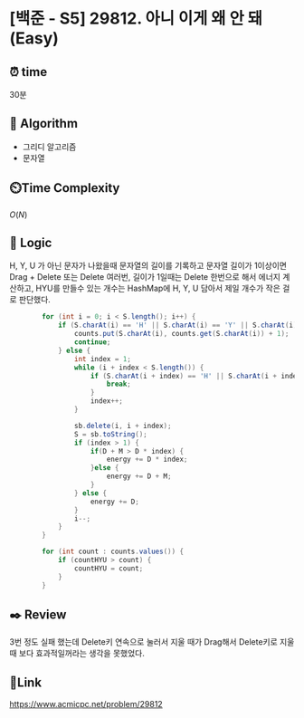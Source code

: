 # [백준 - S5] 29812. 아니 이게 왜 안 돼 (Easy)

## ⏰ **time**

30분

## :pushpin: **Algorithm**

- 그리디 알고리즘
- 문자열

## ⏲️**Time Complexity**

$O(N)$

## :round_pushpin: **Logic**

H, Y, U 가 아닌 문자가 나왔을때 문자열의 길이를 기록하고 문자열 길이가 1이상이면 Drag + Delete 또는 Delete 여러번, 길이가 1일때는 Delete 한번으로 해서 에너지 계산하고, HYU를 만들수 있는 개수는 HashMap에 H, Y, U 담아서 제일 개수가 작은 걸로 판단했다.

```java
        for (int i = 0; i < S.length(); i++) {
			if (S.charAt(i) == 'H' || S.charAt(i) == 'Y' || S.charAt(i) == 'U') {
				counts.put(S.charAt(i), counts.get(S.charAt(i)) + 1);
				continue;
			} else {
				int index = 1;
				while (i + index < S.length()) {
					if (S.charAt(i + index) == 'H' || S.charAt(i + index) == 'Y' || S.charAt(i + index) == 'U') {
						break;
					}
					index++;
				}

				sb.delete(i, i + index);
				S = sb.toString();
				if (index > 1) {
					if(D + M > D * index) {
						energy += D * index;
					}else {
						energy += D + M;
					}
				} else {
					energy += D;
				}
				i--;
			}
		}

		for (int count : counts.values()) {
			if (countHYU > count) {
				countHYU = count;
			}
		}
```

## :black_nib: **Review**

3번 정도 실패 했는데 Delete키 연속으로 눌러서 지울 때가 Drag해서 Delete키로 지울 때 보다 효과적일꺼라는 생각을 못했었다.

## 📡**Link**

https://www.acmicpc.net/problem/29812

